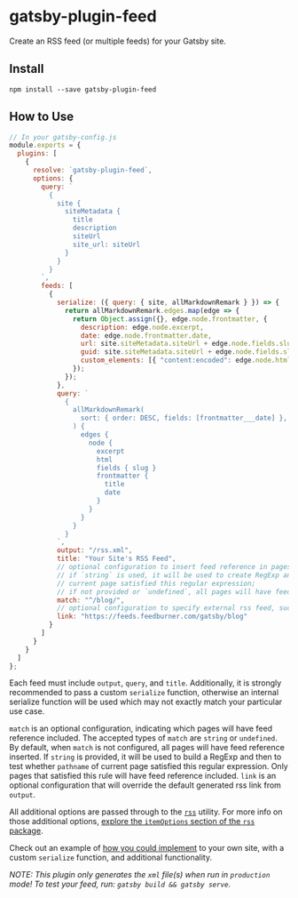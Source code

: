 # gatsby-plugin-feed

Create an RSS feed (or multiple feeds) for your Gatsby site.

## Install

`npm install --save gatsby-plugin-feed`

## How to Use

```javascript
// In your gatsby-config.js
module.exports = {
  plugins: [
    {
      resolve: `gatsby-plugin-feed`,
      options: {
        query: `
          {
            site {
              siteMetadata {
                title
                description
                siteUrl
                site_url: siteUrl
              }
            }
          }
        `,
        feeds: [
          {
            serialize: ({ query: { site, allMarkdownRemark } }) => {
              return allMarkdownRemark.edges.map(edge => {
                return Object.assign({}, edge.node.frontmatter, {
                  description: edge.node.excerpt,
                  date: edge.node.frontmatter.date,
                  url: site.siteMetadata.siteUrl + edge.node.fields.slug,
                  guid: site.siteMetadata.siteUrl + edge.node.fields.slug,
                  custom_elements: [{ "content:encoded": edge.node.html }]
                });
              });
            },
            query: `
              {
                allMarkdownRemark(
                  sort: { order: DESC, fields: [frontmatter___date] },
                ) {
                  edges {
                    node {
                      excerpt
                      html
                      fields { slug }
                      frontmatter {
                        title
                        date
                      }
                    }
                  }
                }
              }
            `,
            output: "/rss.xml",
            title: "Your Site's RSS Feed",
            // optional configuration to insert feed reference in pages:
            // if `string` is used, it will be used to create RegExp and then test if pathname of
            // current page satisfied this regular expression;
            // if not provided or `undefined`, all pages will have feed reference inserted
            match: "^/blog/",
            // optional configuration to specify external rss feed, such as feedburner
            link: "https://feeds.feedburner.com/gatsby/blog"
          }
        ]
      }
    }
  ]
};
```

Each feed must include `output`, `query`, and `title`. Additionally, it is strongly recommended to pass a custom `serialize` function, otherwise an internal serialize function will be used which may not exactly match your particular use case.

`match` is an optional configuration, indicating which pages will have feed reference included. The accepted types of `match` are `string` or `undefined`. By default, when `match` is not configured, all pages will have feed reference inserted. If `string` is provided, it will be used to build a RegExp and then to test whether `pathname` of current page satisfied this regular expression. Only pages that satisfied this rule will have feed reference included.
`link` is an optional configuration that will override the default generated rss link from `output`.

All additional options are passed through to the [`rss`][rss] utility. For more info on those additional options, [explore the `itemOptions` section of the `rss` package](https://www.npmjs.com/package/rss#itemoptions).

Check out an example of [how you could implement](https://www.gatsbyjs.org/docs/adding-an-rss-feed/) to your own site, with a custom `serialize` function, and additional functionality.

_NOTE: This plugin only generates the `xml` file(s) when run in `production` mode! To test your feed, run: `gatsby build && gatsby serve`._

[rss]: https://www.npmjs.com/package/rss
